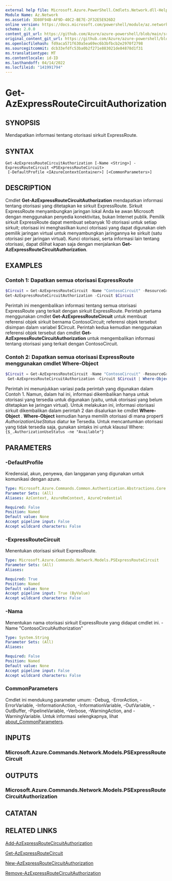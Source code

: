 ```yaml
---
external help file: Microsoft.Azure.PowerShell.Cmdlets.Network.dll-Help.xml
Module Name: Az.Network
ms.assetid: 3D80F94B-AF9D-40C2-BE7E-2F32E5E926D2
online version: https://docs.microsoft.com/powershell/module/az.network/get-azexpressroutecircuitauthorization
schema: 2.0.0
content_git_url: https://github.com/Azure/azure-powershell/blob/main/src/Network/Network/help/Get-AzExpressRouteCircuitAuthorization.md
original_content_git_url: https://github.com/Azure/azure-powershell/blob/main/src/Network/Network/help/Get-AzExpressRouteCircuitAuthorization.md
ms.openlocfilehash: fd9aca571f630a5ea69ec6b3bfbcb2e2970f2798
ms.sourcegitcommit: dcb33efdfc53ba0b2f271e883021de84878d1f31
ms.translationtype: MT
ms.contentlocale: id-ID
ms.lasthandoff: 04/14/2022
ms.locfileid: "141991794"
---
```

# Get-AzExpressRouteCircuitAuthorization

## SYNOPSIS
Mendapatkan informasi tentang otorisasi sirkuit ExpressRoute.

## SYNTAX

```
Get-AzExpressRouteCircuitAuthorization [-Name <String>] -ExpressRouteCircuit <PSExpressRouteCircuit>
 [-DefaultProfile <IAzureContextContainer>] [<CommonParameters>]
```

## DESCRIPTION
Cmdlet **Get-AzExpressRouteCircuitAuthorization** mendapatkan informasi tentang otorisasi yang ditetapkan ke sirkuit ExpressRoute. Sirkuit ExpressRoute menyambungkan jaringan lokal Anda ke awan Microsoft dengan menggunakan penyedia konektivitas, bukan Internet publik. Pemilik sirkuit ExpressRoute dapat membuat sebanyak 10 otorisasi untuk setiap sirkuit; otorisasi ini menghasilkan kunci otorisasi yang dapat digunakan oleh pemilik jaringan virtual untuk menyambungkan jaringannya ke sirkuit (satu otorisasi per jaringan virtual). Kunci otorisasi, serta informasi lain tentang otorisasi, dapat dilihat kapan saja dengan menjalankan **Get-AzExpressRouteCircuitAuthorization**.

## EXAMPLES

### Contoh 1: Dapatkan semua otorisasi ExpressRoute
```powershell
$Circuit = Get-AzExpressRouteCircuit -Name "ContosoCircuit" -ResourceGroupName "ContosoResourceGroup"
Get-AzExpressRouteCircuitAuthorization -Circuit $Circuit
```

Perintah ini mengembalikan informasi tentang semua otorisasi ExpressRoute yang terkait dengan sirkuit ExpressRoute. Perintah pertama menggunakan cmdlet **Get-AzExpressRouteCircuit** untuk membuat referensi objek sirkuit bernama ContosoCircuit; referensi objek tersebut disimpan dalam variabel $Circuit. Perintah kedua kemudian menggunakan referensi objek tersebut dan cmdlet **Get-AzExpressRouteCircuitAuthorization** untuk mengembalikan informasi tentang otorisasi yang terkait dengan ContosoCircuit.

### Contoh 2: Dapatkan semua otorisasi ExpressRoute menggunakan cmdlet Where-Object
```powershell
$Circuit = Get-AzExpressRouteCircuit -Name "ContosoCircuit" -ResourceGroupName "ContosoResourceGroup"
 Get-AzExpressRouteCircuitAuthorization -Circuit $Circuit | Where-Object {$_.AuthorizationUseStatus -eq "Available"}
```

Perintah ini menunjukkan variasi pada perintah yang digunakan dalam Contoh 1. Namun, dalam hal ini, informasi dikembalikan hanya untuk otorisasi yang tersedia untuk digunakan (yaitu, untuk otorisasi yang belum ditetapkan ke jaringan virtual). Untuk melakukan ini, informasi otorisasi sirkuit dikembalikan dalam perintah 2 dan disalurkan ke cmdlet **Where-Object** .
**Where-Object** kemudian hanya memilih otorisasi di mana properti *AuthorizationUseStatus* diatur ke Tersedia. Untuk mencantumkan otorisasi yang tidak tersedia saja, gunakan sintaks ini untuk klausul Where: `{$_.AuthorizationUseStatus -ne "Available"}`

## PARAMETERS

### -DefaultProfile
Kredensial, akun, penyewa, dan langganan yang digunakan untuk komunikasi dengan azure.

```yaml
Type: Microsoft.Azure.Commands.Common.Authentication.Abstractions.Core.IAzureContextContainer
Parameter Sets: (All)
Aliases: AzContext, AzureRmContext, AzureCredential

Required: False
Position: Named
Default value: None
Accept pipeline input: False
Accept wildcard characters: False
```

### -ExpressRouteCircuit
Menentukan otorisasi sirkuit ExpressRoute.

```yaml
Type: Microsoft.Azure.Commands.Network.Models.PSExpressRouteCircuit
Parameter Sets: (All)
Aliases:

Required: True
Position: Named
Default value: None
Accept pipeline input: True (ByValue)
Accept wildcard characters: False
```

### -Nama
Menentukan nama otorisasi sirkuit ExpressRoute yang didapat cmdlet ini.
-Name "ContosoCircuitAuthorization"

```yaml
Type: System.String
Parameter Sets: (All)
Aliases:

Required: False
Position: Named
Default value: None
Accept pipeline input: False
Accept wildcard characters: False
```

### CommonParameters
Cmdlet ini mendukung parameter umum: -Debug, -ErrorAction, -ErrorVariable, -InformationAction, -InformationVariable, -OutVariable, -OutBuffer, -PipelineVariable, -Verbose, -WarningAction, and -WarningVariable. Untuk informasi selengkapnya, lihat [about_CommonParameters](http://go.microsoft.com/fwlink/?LinkID=113216).

## INPUTS

### Microsoft.Azure.Commands.Network.Models.PSExpressRouteCircuit

## OUTPUTS

### Microsoft.Azure.Commands.Network.Models.PSExpressRouteCircuitAuthorization

## CATATAN

## RELATED LINKS

[Add-AzExpressRouteCircuitAuthorization](./Add-AzExpressRouteCircuitAuthorization.md)

[Get-AzExpressRouteCircuit](./Get-AzExpressRouteCircuit.md)

[New-AzExpressRouteCircuitAuthorization](./New-AzExpressRouteCircuitAuthorization.md)

[Remove-AzExpressRouteCircuitAuthorization](./Remove-AzExpressRouteCircuitAuthorization.md)
